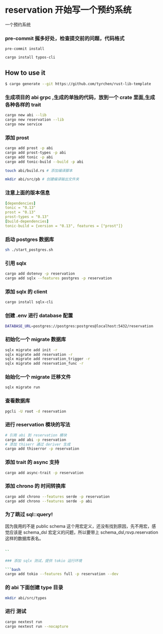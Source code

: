 # reservation 开始写一个预约系统

一个预约系统

### pre-commit 挻多好处，检查提交前的问题，代码格式

```
pre-commit install
```

```bash
cargo install typos-cli

```

## How to use it

```bash
$ cargo generate --git https://github.com/tyrchen/rust-lib-template
```

### 生成项目的 abi grpc ,生成的单独的代码，放到一个 crate 里面,生成各种各样的 trait

```bash
cargo new abi --lib
cargo new reservation --lib
cargo new service
```

### 添加 prost

```bash
cargo add prost -p abi
cargo add prost-types -p abi
cargo add tonic -p abi
cargo add tonic-build --build -p abi

touch abi/build.rs # 添加编译脚本

mkdir abi/src/pb # 创建编译输出文件夹
```

### 注意上面的版本信息

```yaml
[dependencies]
tonic = "0.13"
prost = "0.13"
prost-types = "0.13"
[build-dependencies]
tonic-build = {version = "0.13", features = ["prost"]}
```

### 启动 postgres 数据库

```bash
sh ./start_postgres.sh
```

### 引用 sqlx

```bash
cargo add dotenvy -p reservation
cargo add sqlx --features postgres -p reservation
```

### 添加 sqlx 的 client

```bash
cargo install sqlx-cli
```

### 创建 .env 进行 database 配置

```bash
DATABASE_URL=postgres://postgres:postgres@localhost:5432/reservation
```

### 初始化一个 migrate 数据库

```bash
sqlx migrate add init -r
sqlx migrate add reservation -r
sqlx migrate add reservation_trigger -r
sqlx migrate add reservation_func -r
```

### 始始化一个 migrate 迁移文件

```bash
sqlx migrate run
```

### 查看数据库

```bash
pgcli -U root -d reservation
```

### 进行 reservation 模块的写法

```bash
# 引用 abi 到 reservation 模块
cargo add abi -p reservation
# 添加 thiserr 通过 deriver 生成
cargo add thiserror -p reservation
```

### 添加 trait 的 async 支持

```bash
cargo add async-trait -p reservation
```

### 添加 chrono 的 时间转换库

```bash
cargo add chrono --features serde -p reservation
cargo add chrono --features serde -p abi
```

### 为了跳过 sql::query!

因为我用的不是 public schema 这个用宏定义，还没有找到原因，先不用宏，感觉应该是 schema_dsl 宏定义的问题，所以要带上 schema_dsl,rsvp.reservation 这样的数据库表名。

````bash

``

### 添加 sqlx 测试，提供 tokio 运行环境

```bash
cargo add tokio --features full -p reservation --dev
````

### 的 abi 下面创建 type 目录

```bash
mkdir abi/src/types
```

### 进行 测试

```bash
cargo nextest run
cargo nextest run --nocapture
```
